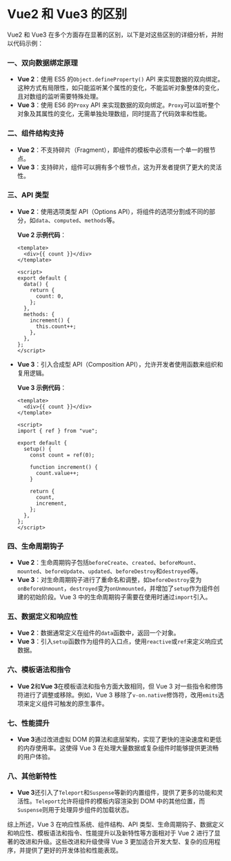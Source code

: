 # Vue2 和 Vue3 的区别

Vue2 和 Vue3 在多个方面存在显著的区别，以下是对这些区别的详细分析，并附以代码示例：

### 一、双向数据绑定原理

- **Vue 2**：使用 ES5 的`Object.defineProperty()` API 来实现数据的双向绑定。这种方式有局限性，如只能监听某个属性的变化，不能监听对象整体的变化，且对数组的监听需要特殊处理。
- **Vue 3**：使用 ES6 的`Proxy` API 来实现数据的双向绑定。`Proxy`可以监听整个对象及其属性的变化，无需单独处理数组，同时提高了代码效率和性能。

### 二、组件结构支持

- **Vue 2**：不支持碎片（Fragment），即组件的模板中必须有一个单一的根节点。
- **Vue 3**：支持碎片，组件可以拥有多个根节点，这为开发者提供了更大的灵活性。

### 三、API 类型

- **Vue 2**：使用选项类型 API（Options API），将组件的选项分割成不同的部分，如`data`、`computed`、`methods`等。

  **Vue 2 示例代码**：

  ```vue
  <template>
    <div>{{ count }}</div>
  </template>

  <script>
  export default {
    data() {
      return {
        count: 0,
      };
    },
    methods: {
      increment() {
        this.count++;
      },
    },
  };
  </script>
  ```

- **Vue 3**：引入合成型 API（Composition API），允许开发者使用函数来组织和复用逻辑。

  **Vue 3 示例代码**：

  ```vue
  <template>
    <div>{{ count }}</div>
  </template>

  <script>
  import { ref } from "vue";

  export default {
    setup() {
      const count = ref(0);

      function increment() {
        count.value++;
      }

      return {
        count,
        increment,
      };
    },
  };
  </script>
  ```

### 四、生命周期钩子

- **Vue 2**：生命周期钩子包括`beforeCreate`、`created`、`beforeMount`、`mounted`、`beforeUpdate`、`updated`、`beforeDestroy`和`destroyed`等。
- **Vue 3**：对生命周期钩子进行了重命名和调整，如`beforeDestroy`变为`onBeforeUnmount`，`destroyed`变为`onUnmounted`，并增加了`setup`作为组件创建的初始阶段。Vue 3 中的生命周期钩子需要在使用时通过`import`引入。

### 五、数据定义和响应性

- **Vue 2**：数据通常定义在组件的`data`函数中，返回一个对象。
- **Vue 3**：引入`setup`函数作为组件的入口点，使用`reactive`或`ref`来定义响应式数据。

### 六、模板语法和指令

- **Vue 2**和**Vue 3**在模板语法和指令方面大致相同，但 Vue 3 对一些指令和修饰符进行了调整或移除。例如，Vue 3 移除了`v-on.native`修饰符，改用`emits`选项来定义组件可触发的原生事件。

### 七、性能提升

- **Vue 3**通过改进虚拟 DOM 的算法和底层架构，实现了更快的渲染速度和更低的内存使用率。这使得 Vue 3 在处理大量数据或复杂组件时能够提供更流畅的用户体验。

### 八、其他新特性

- **Vue 3**还引入了`Teleport`和`Suspense`等新的内置组件，提供了更多的功能和灵活性。`Teleport`允许将组件的模板内容渲染到 DOM 中的其他位置，而`Suspense`则用于处理异步组件的加载状态。

综上所述，Vue 3 在响应性系统、组件结构、API 类型、生命周期钩子、数据定义和响应性、模板语法和指令、性能提升以及新特性等方面相对于 Vue 2 进行了显著的改进和升级。这些改进和升级使得 Vue 3 更加适合开发大型、复杂的应用程序，并提供了更好的开发体验和性能表现。
